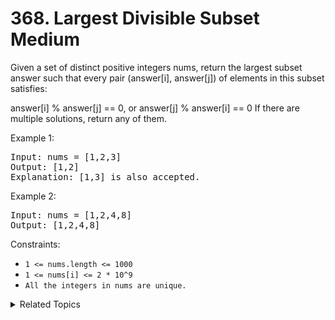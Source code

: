 # 368. Largest Divisible Subset<br> Medium

Given a set of distinct positive integers nums, return the largest subset answer such that every pair (answer[i], answer[j]) of elements in this subset satisfies:

answer[i] % answer[j] == 0, or
answer[j] % answer[i] == 0
If there are multiple solutions, return any of them.

Example 1:

<pre>
Input: nums = [1,2,3]
Output: [1,2]
Explanation: [1,3] is also accepted.
</pre>

Example 2:

<pre>
Input: nums = [1,2,4,8]
Output: [1,2,4,8]
</pre>

Constraints:

- `1 <= nums.length <= 1000`
- `1 <= nums[i] <= 2 * 10^9`
- `All the integers in nums are unique.`

<details>

<summary> Related Topics </summary>

-   `Dynamic Programming`

</details>